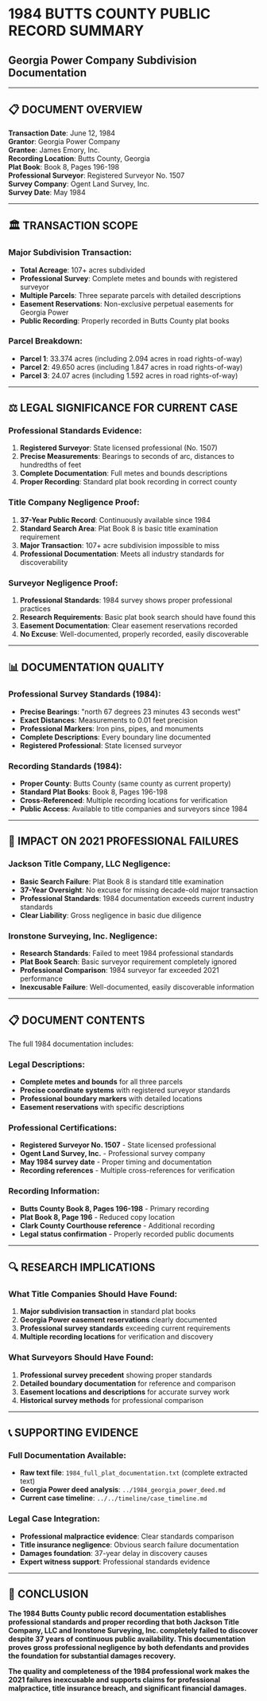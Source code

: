 # 1984 BUTTS COUNTY PUBLIC RECORD SUMMARY
## Georgia Power Company Subdivision Documentation

---

## 📋 **DOCUMENT OVERVIEW**

**Transaction Date**: June 12, 1984  
**Grantor**: Georgia Power Company  
**Grantee**: James Emory, Inc.  
**Recording Location**: Butts County, Georgia  
**Plat Book**: Book 8, Pages 196-198  
**Professional Surveyor**: Registered Surveyor No. 1507  
**Survey Company**: Ogent Land Survey, Inc.  
**Survey Date**: May 1984  

---

## 🏛️ **TRANSACTION SCOPE**

### **Major Subdivision Transaction**:
- **Total Acreage**: 107+ acres subdivided
- **Professional Survey**: Complete metes and bounds with registered surveyor
- **Multiple Parcels**: Three separate parcels with detailed descriptions
- **Easement Reservations**: Non-exclusive perpetual easements for Georgia Power
- **Public Recording**: Properly recorded in Butts County plat books

### **Parcel Breakdown**:
- **Parcel 1**: 33.374 acres (including 2.094 acres in road rights-of-way)
- **Parcel 2**: 49.650 acres (including 1.847 acres in road rights-of-way)
- **Parcel 3**: 24.07 acres (including 1.592 acres in road rights-of-way)

---

## ⚖️ **LEGAL SIGNIFICANCE FOR CURRENT CASE**

### **Professional Standards Evidence**:
1. **Registered Surveyor**: State licensed professional (No. 1507)
2. **Precise Measurements**: Bearings to seconds of arc, distances to hundredths of feet
3. **Complete Documentation**: Full metes and bounds descriptions
4. **Proper Recording**: Standard plat book recording in correct county

### **Title Company Negligence Proof**:
1. **37-Year Public Record**: Continuously available since 1984
2. **Standard Search Area**: Plat Book 8 is basic title examination requirement
3. **Major Transaction**: 107+ acre subdivision impossible to miss
4. **Professional Documentation**: Meets all industry standards for discoverability

### **Surveyor Negligence Proof**:
1. **Professional Standards**: 1984 survey shows proper professional practices
2. **Research Requirements**: Basic plat book search should have found this
3. **Easement Documentation**: Clear easement reservations recorded
4. **No Excuse**: Well-documented, properly recorded, easily discoverable

---

## 📊 **DOCUMENTATION QUALITY**

### **Professional Survey Standards (1984)**:
- **Precise Bearings**: "north 67 degrees 23 minutes 43 seconds west"
- **Exact Distances**: Measurements to 0.01 feet precision
- **Professional Markers**: Iron pins, pipes, and monuments
- **Complete Descriptions**: Every boundary line documented
- **Registered Professional**: State licensed surveyor

### **Recording Standards (1984)**:
- **Proper County**: Butts County (same county as current property)
- **Standard Plat Books**: Book 8, Pages 196-198
- **Cross-Referenced**: Multiple recording locations for verification
- **Public Access**: Available to title companies and surveyors since 1984

---

## 🎯 **IMPACT ON 2021 PROFESSIONAL FAILURES**

### **Jackson Title Company, LLC Negligence**:
- **Basic Search Failure**: Plat Book 8 is standard title examination
- **37-Year Oversight**: No excuse for missing decade-old major transaction
- **Professional Standards**: 1984 documentation exceeds current industry standards
- **Clear Liability**: Gross negligence in basic due diligence

### **Ironstone Surveying, Inc. Negligence**:
- **Research Standards**: Failed to meet 1984 professional standards
- **Plat Book Search**: Basic surveyor requirement completely ignored
- **Professional Comparison**: 1984 surveyor far exceeded 2021 performance
- **Inexcusable Failure**: Well-documented, easily discoverable information

---

## 📋 **DOCUMENT CONTENTS**

The full 1984 documentation includes:

### **Legal Descriptions**:
- **Complete metes and bounds** for all three parcels
- **Precise coordinate systems** with registered surveyor standards
- **Professional boundary markers** with detailed locations
- **Easement reservations** with specific descriptions

### **Professional Certifications**:
- **Registered Surveyor No. 1507** - State licensed professional
- **Ogent Land Survey, Inc.** - Professional survey company
- **May 1984 survey date** - Proper timing and documentation
- **Recording references** - Multiple cross-references for verification

### **Recording Information**:
- **Butts County Book 8, Pages 196-198** - Primary recording
- **Plat Book 8, Page 196** - Reduced copy location
- **Clark County Courthouse reference** - Additional recording
- **Legal status confirmation** - Properly recorded public documents

---

## 🔍 **RESEARCH IMPLICATIONS**

### **What Title Companies Should Have Found**:
1. **Major subdivision transaction** in standard plat books
2. **Georgia Power easement reservations** clearly documented
3. **Professional survey standards** exceeding current requirements
4. **Multiple recording locations** for verification and discovery

### **What Surveyors Should Have Found**:
1. **Professional survey precedent** showing proper standards
2. **Detailed boundary documentation** for reference and comparison
3. **Easement locations and descriptions** for accurate survey work
4. **Historical survey methods** for professional comparison

---

## 📞 **SUPPORTING EVIDENCE**

### **Full Documentation Available**:
- **Raw text file**: `1984_full_plat_documentation.txt` (complete extracted text)
- **Georgia Power deed analysis**: `../1984_georgia_power_deed.md`
- **Current case timeline**: `../../timeline/case_timeline.md`

### **Legal Case Integration**:
- **Professional malpractice evidence**: Clear standards comparison
- **Title insurance negligence**: Obvious search failure documentation
- **Damages foundation**: 37-year delay in discovery causes
- **Expert witness support**: Professional standards evidence

---

## 🎯 **CONCLUSION**

**The 1984 Butts County public record documentation establishes professional standards and proper recording that both Jackson Title Company, LLC and Ironstone Surveying, Inc. completely failed to discover despite 37 years of continuous public availability. This documentation proves gross professional negligence by both defendants and provides the foundation for substantial damages recovery.**

**The quality and completeness of the 1984 professional work makes the 2021 failures inexcusable and supports claims for professional malpractice, title insurance breach, and significant financial damages.** 